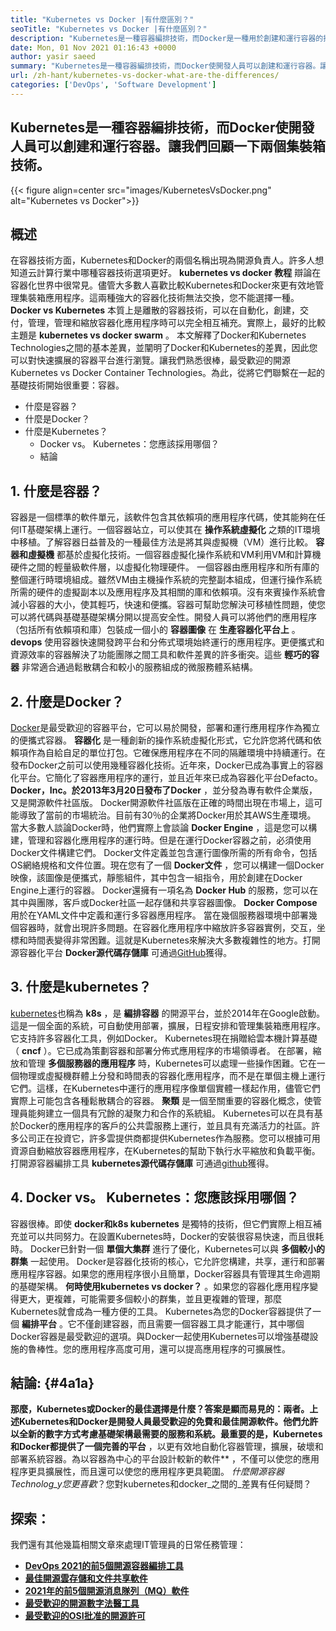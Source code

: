 ```yaml
---
title: "Kubernetes vs Docker |有什麼區別？" 
seoTitle: "Kubernetes vs Docker |有什麼區別？" 
description: "Kubernetes是一種容器編排技術，而Docker是一種用於創建和運行容器的技術。讓我們回顧一下Kubernetes vs Docker。" 
date: Mon, 01 Nov 2021 01:16:43 +0000
author: yasir saeed
summary: "Kubernetes是一種容器編排技術，而Docker使開發人員可以創建和運行容器。讓我們回顧一下兩個集裝箱技術。" 
url: /zh-hant/kubernetes-vs-docker-what-are-the-differences/
categories: ['DevOps', 'Software Development']
---
```


## Kubernetes是一種容器編排技術，而Docker使開發人員可以創建和運行容器。讓我們回顧一下兩個集裝箱技術。

{{< figure align=center src="images/KubernetesVsDocker.png" alt="Kubernetes vs Docker">}}


##  **概述**  
在容器技術方面，Kubernetes和Docker的兩個名稱出現為開源負責人。許多人想知道云計算行業中哪種容器技術選項更好。  **kubernetes vs docker**  **教程** 辯論在容器化世界中很常見。儘管大多數人喜歡比較Kubernetes和Docker來更有效地管理集裝箱應用程序。這兩種強大的容器化技術無法交換，您不能選擇一種。 **Docker vs Kubernetes** 本質上是離散的容器技術，可以在自動化，創建，交付，管理，管理和縮放容器化應用程序時可以完全相互補充。實際上，最好的比較主題是 **kubernetes vs docker swarm** 。
本文解釋了Docker和Kubernetes Technologies之間的基本差異，並闡明了Docker和Kubernetes的差異，因此您可以對快速擴展的容器平台進行瀏覽。讓我們熟悉很棒，最受歡迎的開源Kubernetes vs Docker Container Technologies。為此，從將它們聯繫在一起的基礎技術開始很重要：容器。
* 什麼是容器？
* 什麼是Docker？
* 什麼是Kubernetes？
  * Docker vs。 Kubernetes：您應該採用哪個？
  * 結論

## 1.  **什麼是容器？**  
容器是一個標準的軟件單元，該軟件包含其依賴項的應用程序代碼，使其能夠在任何IT基礎架構上運行。一個容器站立，可以使其在  **操作系統虛擬化** 之類的IT環境中移植。了解容器日益普及的一種最佳方法是將其與虛擬機（VM）進行比較。 **容器和虛擬機**  都基於虛擬化技術。一個容器虛擬化操作系統和VM利用VM和計算機硬件之間的輕量級軟件層，以虛擬化物理硬件。
一個容器由應用程序和所有庫的整個運行時環境組成。雖然VM由主機操作系統的完整副本組成，但運行操作系統所需的硬件的虛擬副本以及應用程序及其相關的庫和依賴項。沒有來賓操作系統會減小容器的大小，使其輕巧，快速和便攜。容器可幫助您解決可移植性問題，使您可以將代碼與基礎基礎架構分開以提高安全性。開發人員可以將他們的應用程序（包括所有依賴項和庫）包裝成一個小的  **容器圖像** 在 **生產容器化平台上**  。
 **devops** 使用容器快速開發跨平台和分佈式環境始終運行的應用程序。更便攜式和資源效率的容器解決了功能團隊之間工具和軟件差異的許多衝突。這些 **輕巧的容器** 非常適合通過鬆散耦合和較小的服務組成的微服務體系結構。

## 2.  **什麼是Docker？**  
[Docker][1]是最受歡迎的容器平台，它可以易於開發，部署和運行應用程序作為獨立的便攜式容器。  **容器化**  是一種創新的操作系統虛擬化形式，它允許您將代碼和依賴項作為自給自足的單位打包。它確保應用程序在不同的隔離環境中持續運行。在發布Docker之前可以使用幾種容器化技術。近年來，Docker已成為事實上的容器化平台。它簡化了容器應用程序的運行，並且近年來已成為容器化平台Defacto。
 **Docker，Inc。於2013年3月20日發布了Docker** ，並分發為專有軟件企業版，又是開源軟件社區版。 Docker開源軟件社區版在正確的時間出現在市場上，這可能導致了當前的市場統治。目前有30％的企業將Docker用於其AWS生產環境。
當大多數人談論Docker時，他們實際上會談論  **Docker Engine** ，這是您可以構建，管理和容器化應用程序的運行時。但是在運行Docker容器之前，必須使用Docker文件構建它們。 Docker文件定義並包含運行圖像所需的所有命令，包括OS網絡規格和文件位置。現在您有了一個  **Docker文件**  ，您可以構建一個Docker映像，該圖像是便攜式，靜態組件，其中包含一組指令，用於創建在Docker Engine上運行的容器。 Docker還擁有一項名為  **Docker Hub**  的服務，您可以在其中與團隊，客戶或Docker社區一起存儲和共享容器圖像。 **Docker Compose**  用於在YAML文件中定義和運行多容器應用程序。
當在幾個服務器環境中部署幾個容器時，就會出現許多問題。在容器化應用程序中縮放許多容器實例，交互，坐標和時間表變得非常困難。這就是Kubernetes來解決大多數複雜性的地方。打開源容器化平台  **Docker源代碼存儲庫**  可通過[GitHub][2]獲得。

## 3.  **什麼是kubernetes？**  
[kubernetes][3]也稱為  **k8s** ，是  **編排容器**  的開源平台，並於2014年在Google啟動。這是一個全面的系統，可自動使用部署，擴展，日程安排和管理集裝箱應用程序。它支持許多容器化工具，例如Docker。 Kubernetes現在捐贈給雲本機計算基礎（ **cncf**  ）。它已成為策劃容器和部署分佈式應用程序的市場領導者。
在部署，縮放和管理  **多個服務器的應用程序** 時，Kubernetes可以處理一些操作困難。它在一個物理或虛擬機群體上分發和時間表的容器化應用程序，而不是在單個主機上運行它們。這樣，在Kubernetes中運行的應用程序像單個實體一樣起作用，儘管它們實際上可能包含各種鬆散耦合的容器。 **聚類**  是一個至關重要的容器化概念，使管理員能夠建立一個具有冗餘的凝聚力和合作的系統組。
Kubernetes可以在具有基於Docker的應用程序的客戶的公共雲服務上運行，並且具有充滿活力的社區。許多公司正在投資它，許多雲提供商都提供Kubernetes作為服務。您可以根據可用資源自動縮放容器應用程序，在Kubernetes的幫助下執行水平縮放和負載平衡。打開源容器編排工具  **kubernetes源代碼存儲庫**  可通過[github][4]獲得。

## 4. Docker vs。 Kubernetes：您應該採用哪個？
容器很棒。即使  **docker和k8s kubernetes** 是獨特的技術，但它們實際上相互補充並可以共同努力。在設置Kubernetes時，Docker的安裝很容易快速，而且很耗時。 Docker已針對一個  **單個大集群**  進行了優化，Kubernetes可以與 **多個較小的群集**  一起使用。 Docker是容器化技術的核心，它允許您構建，共享，運行和部署應用程序容器。如果您的應用程序很小且簡單，Docker容器具有管理其生命週期的基礎架構。
 **何時使用kubernetes vs docker？** 。如果您的容器化應用程序變得更大，更複雜，可能需要多個較小的群集，並且更複雜的管理，那麼Kubernetes就會成為一種方便的工具。 Kubernetes為您的Docker容器提供了一個 **編排平台** 。它不僅創建容器，而且需要一個容器工具才能運行，其中哪個Docker容器是最受歡迎的選項。與Docker一起使用Kubernetes可以增強基礎設施的魯棒性。您的應用程序高度可用，還可以提高應用程序的可擴展性。

##  **結論:**   {#4a1a}

 **那麼，Kubernetes或Docker的最佳選擇是什麼？答案是顯而易見的：兩者。上述Kubernetes和Docker是開發人員最受歡迎的免費和最佳開源軟件。他們允許以全新的數字方式考慮基礎架構最需要的服務和系統。最重要的是，Kubernetes和Docker都提供了一個完善的平台** ，以更有效地自動化容器管理，擴展，破壞和部署系統容器。為以容器為中心的平台設計較新的軟件** ，不僅可以使您的應用程序更具擴展性，而且還可以使您的應用程序更具範圍。
_什麼開源容器Technolog_y您更喜歡_？您對kubernetes和docker_之間的_差異有任何疑問？

## 探索：
我們還有其他幾篇相關文章來處理IT管理員的日常任務管理：
*  **[DevOps 2021的前5個開源容器編排工具][6]**  
*  **[最佳開源雲存儲和文件共享軟件][7]**  
*  **[2021年的前5個開源消息隊列（MQ）軟件][8]**  
*  **[最受歡迎的開源數字法醫工具][9]**  
*  **[最受歡迎的OSI批准的開源許可][10]**  



 [1]: https://www.docker.com/
 [2]: https://github.com/docker
 [3]: https://kubernetes.io/
 [4]: https://github.com/kubernetes/kubernetes
 [5]: mailto:yasir.saeed@aspose.com
 [6]: https://blog.containerize.com/devops/top-5-open-source-container-orchestration-tools-for-devops-in-2021/
 [7]: https://products.containerize.com/backup-and-sync/
 [8]: https://blog.containerize.com/message-queue-software/top-5-open-source-message-queue-software-in-2021/
 [9]: https://blog.containerize.com/digital-forensic-tools/top-5-open-source-digital-forensic-tools-in-2021/
 [10]: https://blog.containerize.com/licenses-standards/top-5-most-popular-osi-approved-open-source-licenses-of-2021/
